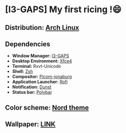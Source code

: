 # [I3-GAPS] My first ricing !:smile:

## Distribution: [Arch Linux](https://archlinux.org/)

## Dependencies

- **Window Manager:** [I3-GAPS](https://github.com/Airblader/i3) 
- **Desktop Environment:** [Xfce4](https://xfce.org/) 
- **Terminal:** Rxvt-Unicode 
- **Shell:** [Zsh](https://github.com/ohmyzsh/ohmyzsh) 
- **Compositor:** [Picom-jonaburg](https://github.com/jonaburg/picom) 
- **Application Launcher:** [Rofi](https://github.com/davatorium/rofi) 
- **Notification:** [Dunst](https://github.com/dunst-project/dunst) 
- **Status bar:** [Polybar](https://github.com/polybar/polybar)
## Color scheme: [Nord theme](https://www.nordtheme.com/)

## Wallpaper: [LINK](https://www.reddit.com/r/nordtheme/comments/hko43o/underwater_nord_wallpaper_in_8k/)

